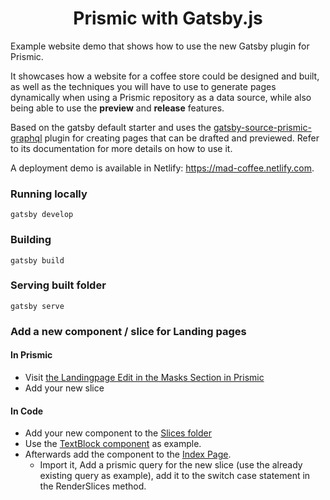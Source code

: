 <h1 align="center">
  Prismic with Gatsby.js
</h1>

Example website demo that shows how to use the new Gatsby plugin for Prismic.

It showcases how a website for a coffee store could be designed and built, as well as the techniques you will have to use to generate pages dynamically when using a Prismic repository as a data source, while also being able to use the **preview** and **release** features.

Based on the gatsby default starter and uses the [gatsby-source-prismic-graphql](https://github.com/birkir/gatsby-source-prismic-graphql) plugin for creating pages that can be drafted and previewed. Refer to its documentation for more details on how to use it.

A deployment demo is available in Netlify: https://mad-coffee.netlify.com.

### Running locally 
```
gatsby develop
```

### Building

```
gatsby build
```

### Serving built folder
```
gatsby serve
```
 
### Add a new component / slice for Landing pages

#### In Prismic
- Visit [the Landingpage Edit in the Masks Section in Prismic](https://mad-example.prismic.io/masks/landingpage.json/)
- Add your new slice

#### In Code
- Add your new component to the [Slices folder](https://github.com/createdbymad/prismic-gatsby-test/blob/master/src/components/slices)
 - Use the [TextBlock component](https://github.com/createdbymad/prismic-gatsby-test/blob/master/src/components/slices/TextBlock.js) as example.
 - Afterwards add the component to the [Index Page](https://github.com/createdbymad/prismic-gatsby-test/blob/master/src/pages/index.js).
   - Import it, Add a prismic query for the new slice (use the already existing query as example), add it to the switch case statement in the RenderSlices method.
